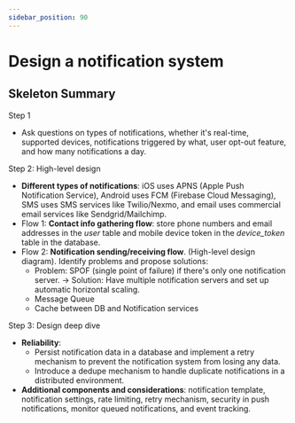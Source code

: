 ```yaml
---
sidebar_position: 90
---
```


# Design a notification system

## Skeleton Summary

Step 1

- Ask questions on types of notifications, whether it's real-time, supported devices, notifications triggered by what, user opt-out feature, and how many notifications a day.

Step 2: High-level design

- **Different types of notifications**: iOS uses APNS (Apple Push Notification Service), Android uses FCM (Firebase Cloud Messaging), SMS uses SMS services like Twilio/Nexmo, and email uses commercial email services like Sendgrid/Mailchimp.
- Flow 1: **Contact info gathering flow**: store phone numbers and email addresses in the _user_ table and mobile device token in the _device_token_ table in the database.
- Flow 2: **Notification sending/receiving flow**. (High-level design diagram). Identify problems and propose solutions:
  - Problem: SPOF (single point of failure) if there's only one notification server. -> Solution: Have multiple notification servers and set up automatic horizontal scaling.
  - Message Queue
  - Cache between DB and Notification services

Step 3: Design deep dive

- **Reliability**:
  - Persist notification data in a database and implement a retry mechanism to prevent the notification system from losing any data.
  - Introduce a dedupe mechanism to handle duplicate notifications in a distributed environment.
- **Additional components and considerations**: notification template, notification settings, rate limiting, retry mechanism, security in push notifications, monitor queued notifications, and event tracking.
